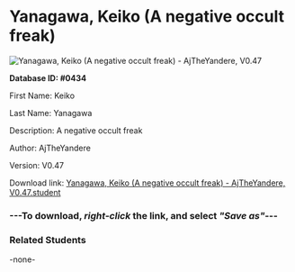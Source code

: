 # Yanagawa, Keiko (A negative occult freak)

<img src="Files/Yanagawa, Keiko (A negative occult freak).png" title="Yanagawa, Keiko (A negative occult freak) - AjTheYandere, V0.47">

**Database ID: #0434**

First Name: Keiko

Last Name: Yanagawa

Description: A negative occult freak

Author: AjTheYandere

Version: V0.47

Download link: <a href="https://raw.githubusercontent.com/Arbiter1223/Daigaku-Gurashi-Custom-Students/master/Files/Student Files/Yanagawa%2C%20Keiko%20(A%20negative%20occult%20freak)%20-%20AjTheYandere%2C%20V0.47.student">Yanagawa, Keiko (A negative occult freak) - AjTheYandere, V0.47.student</a>

### ---**To download, _right-click_ the link, and select _"Save as"_**---

### Related Students

-none-
